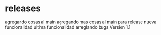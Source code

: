 # releases

agregando cosas al main
agregando mas cosas al main para release
nueva funcionalidad
ultima funcionalidad
arreglando bugs
Version 1.1

